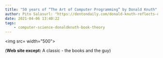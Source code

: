 ```yaml
---
title: "50 years of “The Art of Computer Programming” by Donald Knuth"
author: Pito Salasurl: "https://dentondaily.com/donald-knuth-reflects-on-50-years-of-the-art-of-computer-programming" cover: "" 
date: 2021-04-06 13:40:22
tags:
    - computer-science-donaldknuth-book-theory
---
```

<img src= width="500">



(**Web site except:** A classic - the books and the guy) 

